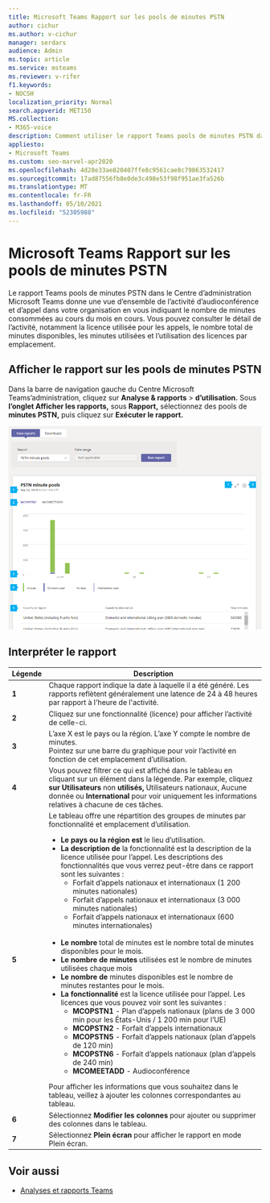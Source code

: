 ```yaml
---
title: Microsoft Teams Rapport sur les pools de minutes PSTN
author: cichur
ms.author: v-cichur
manager: serdars
audience: Admin
ms.topic: article
ms.service: msteams
ms.reviewer: v-rifer
f1.keywords:
- NOCSH
localization_priority: Normal
search.appverid: MET150
MS.collection:
- M365-voice
description: Comment utiliser le rapport Teams pools de minutes PSTN dans le Centre d’administration Microsoft Teams pour afficher les minutes consommées au sein de votre organisation au cours du mois en cours.
appliesto:
- Microsoft Teams
ms.custom: seo-marvel-apr2020
ms.openlocfilehash: 4d28e33ae820407ffe8c9561cae8c79863532417
ms.sourcegitcommit: 17ad87556fb8e0de3c498e53f98f951ae3fa526b
ms.translationtype: MT
ms.contentlocale: fr-FR
ms.lasthandoff: 05/10/2021
ms.locfileid: "52305988"
---
```

# <a name="microsoft-teams-pstn-minute-pools-report"></a>Microsoft Teams Rapport sur les pools de minutes PSTN

Le rapport Teams pools de minutes PSTN dans le Centre d’administration Microsoft Teams donne une vue d’ensemble de l’activité d’audioconférence et d’appel dans votre organisation en vous indiquant le nombre de minutes consommées au cours du mois en cours. Vous pouvez consulter le détail de l’activité, notamment la licence utilisée pour les appels, le nombre total de minutes disponibles, les minutes utilisées et l’utilisation des licences par emplacement.

## <a name="view-the-pstn-minute-pools-report"></a>Afficher le rapport sur les pools de minutes PSTN

Dans la barre de navigation gauche du Centre Microsoft Teams’administration, cliquez sur **Analyse & rapports**  >  **d’utilisation.** Sous **l’onglet Afficher les rapports,** sous **Rapport,** sélectionnez des pools de **minutes PSTN,** puis cliquez sur **Exécuter le rapport.**

![Capture d’écran du Teams des pools de minutes PSTN dans le Centre d’administration](../media/teams-reports-pstn-minute-pools-with-callouts.png "Capture d’écran du Teams des groupes de minutes PSTN dans le Centre d’administration Microsoft Teams avec des appels numéroés")

## <a name="interpret-the-report"></a>Interpréter le rapport

|Légende |Description  |
|--------|-------------|
|**1**   |Chaque rapport indique la date à laquelle il a été généré. Les rapports reflètent généralement une latence de 24 à 48 heures par rapport à l'heure de l'activité. |
|**2**   |Cliquez sur une fonctionnalité (licence) pour afficher l’activité de celle-ci. |
|**3**   |L’axe X est le pays ou la région. L’axe Y compte le nombre de minutes. <br>Pointez sur une barre du graphique pour voir l’activité en fonction de cet emplacement d’utilisation.  |
|**4**   |Vous pouvez filtrer ce qui est affiché dans le tableau en cliquant sur un élément dans la légende. Par exemple, cliquez **sur Utilisateurs** non **utilisés,** Utilisateurs nationaux, Aucune donnée ou **International** pour voir uniquement les informations relatives à chacune de ces tâches. |
|**5**   |Le tableau offre une répartition des groupes de minutes par fonctionnalité et emplacement d’utilisation. <ul><li>**Le pays ou la région est** le lieu d’utilisation. </li><li>**La description de** la fonctionnalité est la description de la licence utilisée pour l’appel.  Les descriptions des fonctionnalités que vous verrez peut-être dans ce rapport sont les suivantes : <ul><li>Forfait d’appels nationaux et internationaux (1 200 minutes nationales)</li><li>Forfait d’appels nationaux et internationaux (3 000 minutes nationales)</li><li>Forfait d’appels nationaux et internationaux (600 minutes internationales)</li></ul></li><br><li>**Le nombre** total de minutes est le nombre total de minutes disponibles pour le mois.</li><li>**Le nombre de minutes** utilisées est le nombre de minutes utilisées chaque mois</li> <li>**Le nombre de** minutes disponibles est le nombre de minutes restantes pour le mois.</li><li>**La fonctionnalité** est la licence utilisée pour l’appel. Les licences que vous pouvez voir sont les suivantes :<ul><li>**MCOPSTN1** - Plan d’appels nationaux (plans de 3 000 min pour les États-Unis / 1 200 min pour l’UE)</li><li>**MCOPSTN2** - Forfait d’appels internationaux</li><li>**MCOPSTN5** - Forfait d’appels nationaux (plan d’appels de 120 min)</li><li>**MCOPSTN6** - Forfait d’appels nationaux (plan d’appels de 240 min)</li><li>**MCOMEETADD** - Audioconférence</li></ul></li> </ul> Pour afficher les informations que vous souhaitez dans le tableau, veillez à ajouter les colonnes correspondantes au tableau.|
|**6**   |Sélectionnez **Modifier les colonnes** pour ajouter ou supprimer des colonnes dans le tableau.|
|**7**   |Sélectionnez **Plein écran** pour afficher le rapport en mode Plein écran.|

## <a name="related-topics"></a>Voir aussi

- [Analyses et rapports Teams](teams-reporting-reference.md)
